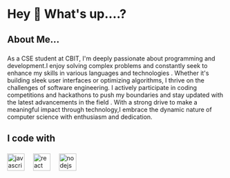 <h1 align="left">Hey 👋 What's up....?</h1>
 


### 

<h2 align="left"> About  Me... </h2> 

###

<p align="left">
As a CSE student  at CBIT, I'm deeply passionate about  programming  and development.I enjoy solving complex problems and constantly seek to enhance my skills in various languages and technologies . Whether it's building sleek user interfaces or optimizing algorithms, I thrive on the challenges of software engineering. I actively participate in coding competitions and hackathons to push my boundaries and stay updated with the latest advancements in the field . With a strong drive to make a meaningful impact through technology,I embrace the dynamic nature of computer science with enthusiasm and dedication. </p>

###

<h2 align="left">I code with</h2>

###

<div align="left">
  <img src="https://cdn.jsdelivr.net/gh/devicons/devicon/icons/javascript/javascript-original.svg" height="40" alt="javascript logo"  />
  <img width="12" />
  <img src="https://cdn.jsdelivr.net/gh/devicons/devicon/icons/react/react-original.svg" height="40" alt="react logo"  />
  <img width="12" />
  <img src="https://cdn.jsdelivr.net/gh/devicons/devicon/icons/nodejs/nodejs-original.svg" height="40" alt="nodejs logo"  />
   <img width="12" />

           
          
 
</div>




###
